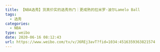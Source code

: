 ```yaml
---
title: 【NBA选秀】货真价实的选秀热门｜更成熟的拉米罗·波尔Lamelo Ball
tags:
  - 选秀
categories:
  - NBA
type: weibo
date: 2020-06-16 08:12:43
url: https://www.weibo.com/tv/v/J6REj3avT?fid=1034:4516359363821574
---
```


<!-- more -->